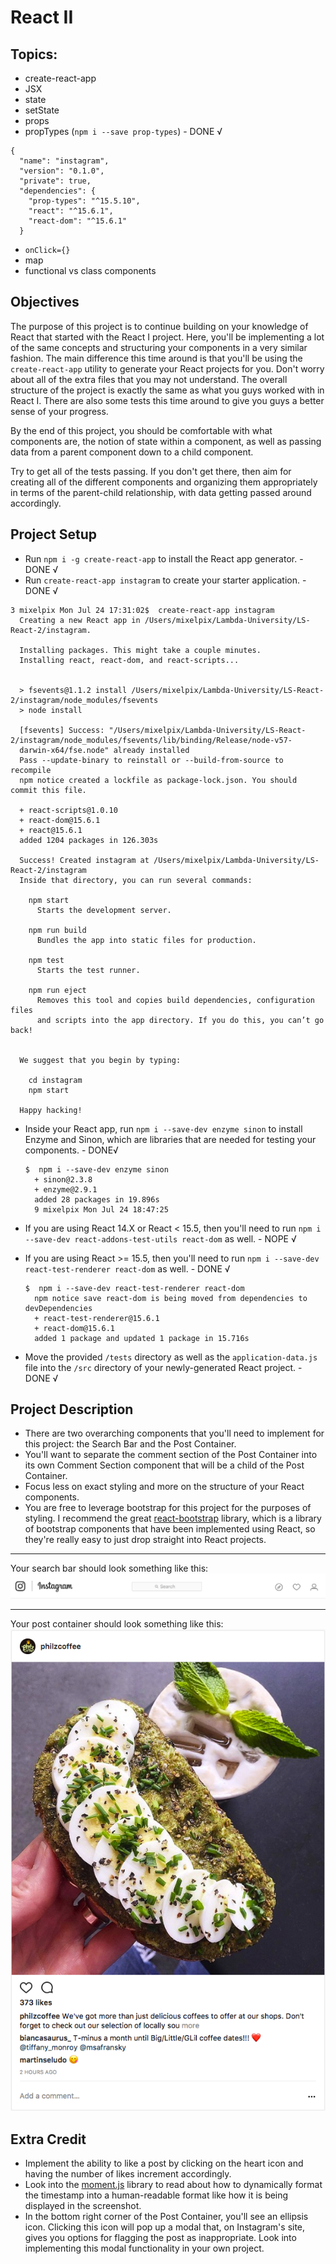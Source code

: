 # React II

## Topics:
 * create-react-app
 * JSX
 * state
 * setState
 * props
 * propTypes (`npm i --save prop-types`) - DONE √
  ```console
  {
    "name": "instagram",
    "version": "0.1.0",
    "private": true,
    "dependencies": {
      "prop-types": "^15.5.10",
      "react": "^15.6.1",
      "react-dom": "^15.6.1"
    }
  ```

 * `onClick={}`
 * map
 * functional vs class components

## Objectives
The purpose of this project is to continue building on your knowledge of React that started with the React I project. Here, you'll be implementing a lot of the same concepts and structuring your components in a very similar fashion. The main difference this time around is that you'll be using the `create-react-app` utility to generate your React projects for you. Don't worry about all of the extra files that you may not understand. The overall structure of the project is exactly the same as what you guys worked with in React I. There are also some tests this time around to give you guys a better sense of your progress.

By the end of this project, you should be comfortable with what components are, the notion of state within a component, as well as passing data from a parent component down to a child component.

Try to get all of the tests passing. If you don't get there, then aim for creating all of the different components and organizing them appropriately in terms of the parent-child relationship, with data getting passed around accordingly.

## Project Setup
  * Run `npm i -g create-react-app` to install the React app generator. - DONE √
  * Run `create-react-app instagram` to create your starter application. - DONE √
  ```console
  3 mixelpix Mon Jul 24 17:31:02$  create-react-app instagram
    Creating a new React app in /Users/mixelpix/Lambda-University/LS-React-2/instagram.

    Installing packages. This might take a couple minutes.
    Installing react, react-dom, and react-scripts...


    > fsevents@1.1.2 install /Users/mixelpix/Lambda-University/LS-React-2/instagram/node_modules/fsevents
    > node install

    [fsevents] Success: "/Users/mixelpix/Lambda-University/LS-React-2/instagram/node_modules/fsevents/lib/binding/Release/node-v57-
    darwin-x64/fse.node" already installed
    Pass --update-binary to reinstall or --build-from-source to recompile
    npm notice created a lockfile as package-lock.json. You should commit this file.

    + react-scripts@1.0.10
    + react-dom@15.6.1
    + react@15.6.1
    added 1204 packages in 126.303s

    Success! Created instagram at /Users/mixelpix/Lambda-University/LS-React-2/instagram
    Inside that directory, you can run several commands:

      npm start
        Starts the development server.

      npm run build
        Bundles the app into static files for production.

      npm test
        Starts the test runner.

      npm run eject
        Removes this tool and copies build dependencies, configuration files
        and scripts into the app directory. If you do this, you can’t go back!


    We suggest that you begin by typing:

      cd instagram
      npm start

    Happy hacking!
  ```


  * Inside your React app, run `npm i --save-dev enzyme sinon` to install Enzyme and Sinon, which are libraries that are needed for testing your components. - DONE√
    ```console
    $  npm i --save-dev enzyme sinon
      + sinon@2.3.8
      + enzyme@2.9.1
      added 28 packages in 19.896s
      9 mixelpix Mon Jul 24 18:47:25
    ```

  * If you are using React 14.X or React < 15.5, then you'll need to run `npm i --save-dev react-addons-test-utils react-dom` as well. - NOPE √
  * If you are using React >= 15.5, then you'll need to run `npm i --save-dev react-test-renderer react-dom` as well. - DONE √
    ```console
    $  npm i --save-dev react-test-renderer react-dom
      npm notice save react-dom is being moved from dependencies to devDependencies
      + react-test-renderer@15.6.1
      + react-dom@15.6.1
      added 1 package and updated 1 package in 15.716s
    ```
  * Move the provided `/tests` directory as well as the `application-data.js` file into the `/src` directory of your newly-generated React project. - DONE √

## Project Description
  * There are two overarching components that you'll need to implement for this project: the Search Bar and the Post Container.
  * You'll want to separate the comment section of the Post Container into its own Comment Section component that will be a child of the Post Container.
  * Focus less on exact styling and more on the structure of your React components.
  * You are free to leverage bootstrap for this project for the purposes of styling. I recommend the great [react-bootstrap](https://react-bootstrap.github.io) library, which is a library of bootstrap components that have been implemented using React, so they're really easy to just drop straight into React projects.

---

Your search bar should look something like this:
![alt tag](/assets/ig_search_bar.png)

---

Your post container should look something like this:
![alt tag](/assets/ig_post.png)

## Extra Credit
  * Implement the ability to like a post by clicking on the heart icon and having the number of likes increment accordingly.
  * Look into the [moment.js](https://momentjs.com/) library to read about how to dynamically format the timestamp into a human-readable format like how it is being displayed in the screenshot.
  * In the bottom right corner of the Post Container, you'll see an ellipsis icon. Clicking this icon will pop up a modal that, on Instagram's site, gives you options for flagging the post as inappropriate. Look into implementing this modal functionality in your own project.
